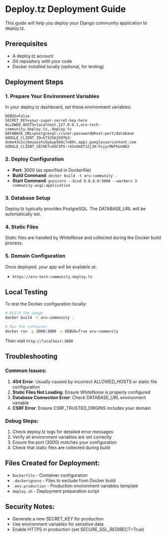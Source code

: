 # Deploy.tz Deployment Guide

This guide will help you deploy your Django community application to deploy.tz.

## Prerequisites
- A deploy.tz account
- Git repository with your code
- Docker installed locally (optional, for testing)

## Deployment Steps

### 1. Prepare Your Environment Variables
In your deploy.tz dashboard, set these environment variables:

```
DEBUG=False
SECRET_KEY=your-super-secret-key-here
ALLOWED_HOSTS=localhost,127.0.0.1,aru-tech-community.deploy.tz,.deploy.tz
DATABASE_URL=postgresql://user:password@host:port/database
GOOGLE_CLIENT_ID=573256159763-dnme43v2sjbmuoajhu5pbup5k0c7v80s.apps.googleusercontent.com
GOOGLE_CLIENT_SECRET=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
```

### 2. Deploy Configuration
- **Port**: 3000 (as specified in Dockerfile)
- **Build Command**: `docker build -t aru-community .`
- **Start Command**: `gunicorn --bind 0.0.0.0:3000 --workers 3 community.wsgi:application`

### 3. Database Setup
Deploy.tz typically provides PostgreSQL. The DATABASE_URL will be automatically set.

### 4. Static Files
Static files are handled by WhiteNoise and collected during the Docker build process.

### 5. Domain Configuration
Once deployed, your app will be available at:

- `https://aru-tech-community.deploy.tz`

## Local Testing

To test the Docker configuration locally:

```bash
# Build the image
docker build -t aru-community .

# Run the container
docker run -p 3000:3000 -e DEBUG=True aru-community
```

Then visit `http://localhost:3000`

## Troubleshooting

### Common Issues:

1. **404 Error**: Usually caused by incorrect ALLOWED_HOSTS or static file configuration
2. **Static Files Not Loading**: Ensure WhiteNoise is properly configured
3. **Database Connection Error**: Check DATABASE_URL environment variable
4. **CSRF Error**: Ensure CSRF_TRUSTED_ORIGINS includes your domain

### Debug Steps:
1. Check deploy.tz logs for detailed error messages
2. Verify all environment variables are set correctly
3. Ensure the port (3000) matches your configuration
4. Check that static files are collected during build

## Files Created for Deployment:
- `Dockerfile` - Container configuration
- `.dockerignore` - Files to exclude from Docker build
- `.env.production` - Production environment variables template
- `deploy.sh` - Deployment preparation script

## Security Notes:
- Generate a new SECRET_KEY for production
- Use environment variables for sensitive data
- Enable HTTPS in production (set SECURE_SSL_REDIRECT=True)

